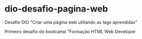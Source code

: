 # dio-desafio-pagina-web
Desafio DIO "Criar uma página web utiliando as tags aprendidas"

Primeiro desafio do bootcamp "Formação HTML Web Developer
